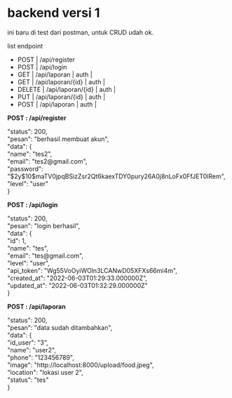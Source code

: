 # backend versi 1
ini baru di test dari postman, untuk CRUD udah ok. 

list endpoint

* POST   | /api/register
* POST   | /api/login
* GET    | /api/laporan | auth |
* GET    | /api/laporan/{id} | auth |
* DELETE | /api/laporan/{id} | auth |
* PUT    | /api/laporan/{id} | auth |
* POST   | /api/laporan | auth |

**POST : /api/register**
<p>
    "status": 200, <br>
    "pesan": "berhasil membuat akun", <br>
    "data": { <br>
        "name": "tes2", <br>
        "email": "tes2@gmail.com", <br>
        "password": "$2y$10$maTV0jpqBSizZsr2Qt6kaexTDY0pury26A0j8nLoFx0FfJET0lRem", <br>
        "level": "user" <br>
    }
</p>

**POST : /api/login**
<p>
    "status": 200, <br>
    "pesan": "login berhasil", <br>
    "data": { <br>
        "id": 1, <br>
        "name": "tes", <br>
        "email": "tes@gmail.com", <br>
        "level": "user", <br>
        "api_token": "Wg55VoOyiWOln3LCANwD05XFXs66mi4m", <br>
        "created_at": "2022-06-03T01:29:33.000000Z", <br>
        "updated_at": "2022-06-03T01:32:29.000000Z" <br>
    }
</p>

**POST : /api/laporan**
<p>
    "status": 200, <br>
    "pesan": "data sudah ditambahkan", <br>
    "data": { <br>
        "id_user": "3", <br>
        "name": "user2", <br>
        "phone": "123456789", <br>
        "image": "http://localhost:8000/upload/food.jpeg", <br>
        "location": "lokasi user 2", <br>
        "status": "tes" <br>
    }
</p>
